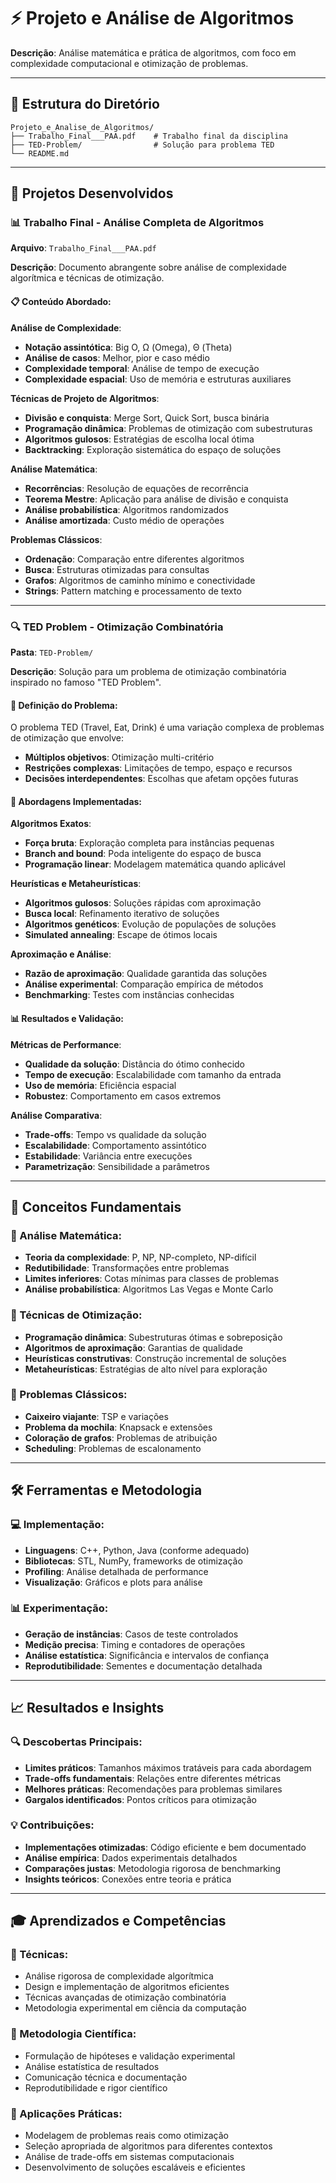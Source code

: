 # ⚡ Projeto e Análise de Algoritmos

**Descrição**: Análise matemática e prática de algoritmos, com foco em complexidade computacional e otimização de problemas.

---

## 📁 Estrutura do Diretório

```
Projeto_e_Analise_de_Algoritmos/
├── Trabalho_Final___PAA.pdf    # Trabalho final da disciplina
├── TED-Problem/                # Solução para problema TED
└── README.md
```

---

## 🎯 Projetos Desenvolvidos

### 📊 Trabalho Final - Análise Completa de Algoritmos
**Arquivo**: `Trabalho_Final___PAA.pdf`

**Descrição**: Documento abrangente sobre análise de complexidade algorítmica e técnicas de otimização.

#### 📋 Conteúdo Abordado:

**Análise de Complexidade**:
- **Notação assintótica**: Big O, Ω (Omega), Θ (Theta)
- **Análise de casos**: Melhor, pior e caso médio
- **Complexidade temporal**: Análise de tempo de execução
- **Complexidade espacial**: Uso de memória e estruturas auxiliares

**Técnicas de Projeto de Algoritmos**:
- **Divisão e conquista**: Merge Sort, Quick Sort, busca binária
- **Programação dinâmica**: Problemas de otimização com subestruturas
- **Algoritmos gulosos**: Estratégias de escolha local ótima
- **Backtracking**: Exploração sistemática do espaço de soluções

**Análise Matemática**:
- **Recorrências**: Resolução de equações de recorrência
- **Teorema Mestre**: Aplicação para análise de divisão e conquista
- **Análise probabilística**: Algoritmos randomizados
- **Análise amortizada**: Custo médio de operações

**Problemas Clássicos**:
- **Ordenação**: Comparação entre diferentes algoritmos
- **Busca**: Estruturas otimizadas para consultas
- **Grafos**: Algoritmos de caminho mínimo e conectividade
- **Strings**: Pattern matching e processamento de texto

---

### 🔍 TED Problem - Otimização Combinatória
**Pasta**: `TED-Problem/`

**Descrição**: Solução para um problema de otimização combinatória inspirado no famoso "TED Problem".

#### 🧩 Definição do Problema:
O problema TED (Travel, Eat, Drink) é uma variação complexa de problemas de otimização que envolve:
- **Múltiplos objetivos**: Otimização multi-critério
- **Restrições complexas**: Limitações de tempo, espaço e recursos
- **Decisões interdependentes**: Escolhas que afetam opções futuras

#### 🔧 Abordagens Implementadas:

**Algoritmos Exatos**:
- **Força bruta**: Exploração completa para instâncias pequenas
- **Branch and bound**: Poda inteligente do espaço de busca
- **Programação linear**: Modelagem matemática quando aplicável

**Heurísticas e Metaheurísticas**:
- **Algoritmos gulosos**: Soluções rápidas com aproximação
- **Busca local**: Refinamento iterativo de soluções
- **Algoritmos genéticos**: Evolução de populações de soluções
- **Simulated annealing**: Escape de ótimos locais

**Aproximação e Análise**:
- **Razão de aproximação**: Qualidade garantida das soluções
- **Análise experimental**: Comparação empírica de métodos
- **Benchmarking**: Testes com instâncias conhecidas

#### 📊 Resultados e Validação:

**Métricas de Performance**:
- **Qualidade da solução**: Distância do ótimo conhecido
- **Tempo de execução**: Escalabilidade com tamanho da entrada
- **Uso de memória**: Eficiência espacial
- **Robustez**: Comportamento em casos extremos

**Análise Comparativa**:
- **Trade-offs**: Tempo vs qualidade da solução
- **Escalabilidade**: Comportamento assintótico
- **Estabilidade**: Variância entre execuções
- **Parametrização**: Sensibilidade a parâmetros

---

## 🧠 Conceitos Fundamentais

### 📐 Análise Matemática:
- **Teoria da complexidade**: P, NP, NP-completo, NP-difícil
- **Redutibilidade**: Transformações entre problemas
- **Limites inferiores**: Cotas mínimas para classes de problemas
- **Análise probabilística**: Algoritmos Las Vegas e Monte Carlo

### 🔄 Técnicas de Otimização:
- **Programação dinâmica**: Subestruturas ótimas e sobreposição
- **Algoritmos de aproximação**: Garantias de qualidade
- **Heurísticas construtivas**: Construção incremental de soluções
- **Metaheurísticas**: Estratégias de alto nível para exploração

### 🎯 Problemas Clássicos:
- **Caixeiro viajante**: TSP e variações
- **Problema da mochila**: Knapsack e extensões
- **Coloração de grafos**: Problemas de atribuição
- **Scheduling**: Problemas de escalonamento

---

## 🛠️ Ferramentas e Metodologia

### 💻 Implementação:
- **Linguagens**: C++, Python, Java (conforme adequado)
- **Bibliotecas**: STL, NumPy, frameworks de otimização
- **Profiling**: Análise detalhada de performance
- **Visualização**: Gráficos e plots para análise

### 📊 Experimentação:
- **Geração de instâncias**: Casos de teste controlados
- **Medição precisa**: Timing e contadores de operações
- **Análise estatística**: Significância e intervalos de confiança
- **Reprodutibilidade**: Sementes e documentação detalhada

---

## 📈 Resultados e Insights

### 🔍 Descobertas Principais:
- **Limites práticos**: Tamanhos máximos tratáveis para cada abordagem
- **Trade-offs fundamentais**: Relações entre diferentes métricas
- **Melhores práticas**: Recomendações para problemas similares
- **Gargalos identificados**: Pontos críticos para otimização

### 💡 Contribuições:
- **Implementações otimizadas**: Código eficiente e bem documentado
- **Análise empírica**: Dados experimentais detalhados
- **Comparações justas**: Metodologia rigorosa de benchmarking
- **Insights teóricos**: Conexões entre teoria e prática

---

## 🎓 Aprendizados e Competências

### 🧮 Técnicas:
- Análise rigorosa de complexidade algorítmica
- Design e implementação de algoritmos eficientes
- Técnicas avançadas de otimização combinatória
- Metodologia experimental em ciência da computação

### 🔬 Metodologia Científica:
- Formulação de hipóteses e validação experimental
- Análise estatística de resultados
- Comunicação técnica e documentação
- Reprodutibilidade e rigor científico

### 💼 Aplicações Práticas:
- Modelagem de problemas reais como otimização
- Seleção apropriada de algoritmos para diferentes contextos
- Análise de trade-offs em sistemas computacionais
- Desenvolvimento de soluções escaláveis e eficientes
